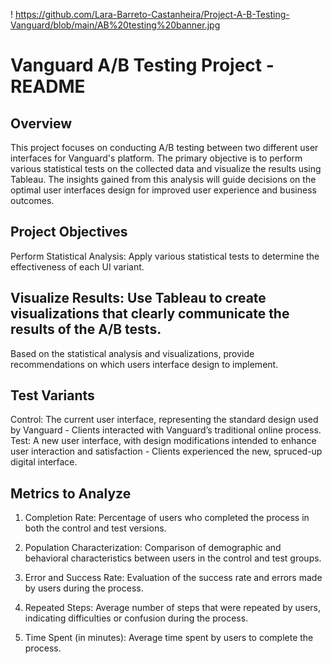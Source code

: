 ! https://github.com/Lara-Barreto-Castanheira/Project-A-B-Testing-Vanguard/blob/main/AB%20testing%20banner.jpg

# Vanguard A/B Testing Project - README
## Overview
This project focuses on conducting A/B testing between two different user interfaces for Vanguard's platform. The primary objective is to perform various statistical tests on the collected data and visualize the results using Tableau. The insights gained from this analysis will guide decisions on the optimal user interfaces design for improved user experience and business outcomes.

## Project Objectives
Perform Statistical Analysis: Apply various statistical tests to determine the effectiveness of each UI variant.

## Visualize Results: Use Tableau to create visualizations that clearly communicate the results of the A/B tests.
Based on the statistical analysis and visualizations, provide recommendations on which users interface design to implement.

## Test Variants
Control: The current user interface, representing the standard design used by Vanguard - Clients interacted with Vanguard’s traditional online process.
Test: A new user interface, with design modifications intended to enhance user interaction and satisfaction - Clients experienced the new, spruced-up digital interface.

## Metrics to Analyze
1. Completion Rate: Percentage of users who completed the process in both the control and test versions.

2. Population Characterization: Comparison of demographic and behavioral characteristics between users in the control and test groups.

3. Error and Success Rate: Evaluation of the success rate and errors made by users during the process.


4. Repeated Steps: Average number of steps that were repeated by users, indicating difficulties or confusion during the process.

5. Time Spent (in minutes): Average time spent by users to complete the process.







